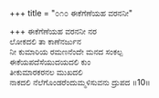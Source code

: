 +++
title = "೦೧೦ ಈಕೆಗೆಣೆಯಹ ವರನನೀ"

+++
ಈಕೆಗೆಣೆಯಹ ವರನನೀ ನರ  
ಲೋಕದಲಿ ತಾ ಕಾಣೆನರ್ಜುನ  
ನೀ ಕುಮಾರಿಯ ರಮಣನೆಂದೇ ಮನದ ಸಂಕಲ್ಪ   
ಈಕೆಯಪದೆಸೆಯುದಯದಲಿ ಕುಂ  
ತೀಕುಮಾರಕರನಲ ಮುಖದಲಿ  
ನಾಕದಲಿ ನೆಲೆಗೊಂಡರೆಂದುಮ್ಮಳಿಸುವನು ದ್ರುಪದ      ॥10॥